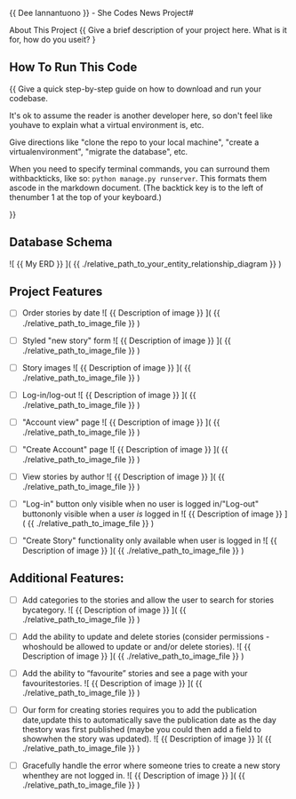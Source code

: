 {{ Dee Iannantuono }} - She Codes News Project#

About This Project
{{ Give a brief description of your project here. What is it for, how do you useit? }

## How To Run This Code
{{
Give a quick step-by-step guide on how to download and run your codebase.

It's ok to assume the reader is another developer here, so don't feel like youhave to explain what a virtual environment is, etc.

Give directions like "clone the repo to your local machine", "create a virtualenvironment", "migrate the database", etc.

When you need to specify terminal commands, you can surround them withbackticks, like so: `python manage.py runserver`. This formats them ascode in the markdown document. (The backtick key is to the left of thenumber 1 at the top of your keyboard.)

}}

## Database Schema
![ {{ My ERD }} ]( {{ ./relative_path_to_your_entity_relationship_diagram }} )

## Project Features
- [ ] Order stories by date
![ {{ Description of image }} ]( {{ ./relative_path_to_image_file }} )

- [ ] Styled "new story" form
![ {{ Description of image }} ]( {{ ./relative_path_to_image_file }} )

- [ ] Story images
![ {{ Description of image }} ]( {{ ./relative_path_to_image_file }} )

- [ ] Log-in/log-out
![ {{ Description of image }} ]( {{ ./relative_path_to_image_file }} )

- [ ] "Account view" page
![ {{ Description of image }} ]( {{ ./relative_path_to_image_file }} )

- [ ] "Create Account" page
![ {{ Description of image }} ]( {{ ./relative_path_to_image_file }} )

- [ ] View stories by author
![ {{ Description of image }} ]( {{ ./relative_path_to_image_file }} )

- [ ] "Log-in" button only visible when no user is logged in/"Log-out" buttononly visible when a user *is* logged in
![ {{ Description of image }} ]( {{ ./relative_path_to_image_file }} )

- [ ] "Create Story" functionality only available when user is logged in
![ {{ Description of image }} ]( {{ ./relative_path_to_image_file }} )

## Additional Features:

- [ ] Add categories to the stories and allow the user to search for stories bycategory.
![ {{ Description of image }} ]( {{ ./relative_path_to_image_file }} )

- [ ] Add the ability to update and delete stories (consider permissions - whoshould be allowed to update or and/or delete stories).
![ {{ Description of image }} ]( {{ ./relative_path_to_image_file }} )

- [ ] Add the ability to “favourite” stories and see a page with your favouritestories.
![ {{ Description of image }} ]( {{ ./relative_path_to_image_file }} )

- [ ] Our form for creating stories requires you to add the publication date,update this to automatically save the publication date as the day thestory was first published (maybe you could then add a field to showwhen the story was updated).
![ {{ Description of image }} ]( {{ ./relative_path_to_image_file }} )

- [ ] Gracefully handle the error where someone tries to create a new story whenthey are not logged in.
![ {{ Description of image }} ]( {{ ./relative_path_to_image_file }} )